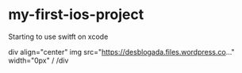 # my-first-ios-project

Starting to use switft on xcode

div align="center"
img src="https://desblogada.files.wordpress.co..." width="0px" /
/div
